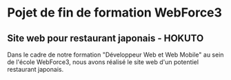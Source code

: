 # Pojet de fin de formation WebForce3

## Site web pour restaurant japonais - HOKUTO

Dans le cadre de notre formation "Développeur Web et Web Mobile" au sein de l'école WebForce3, nous avons réalisé le site web d'un potentiel restaurant japonais.

